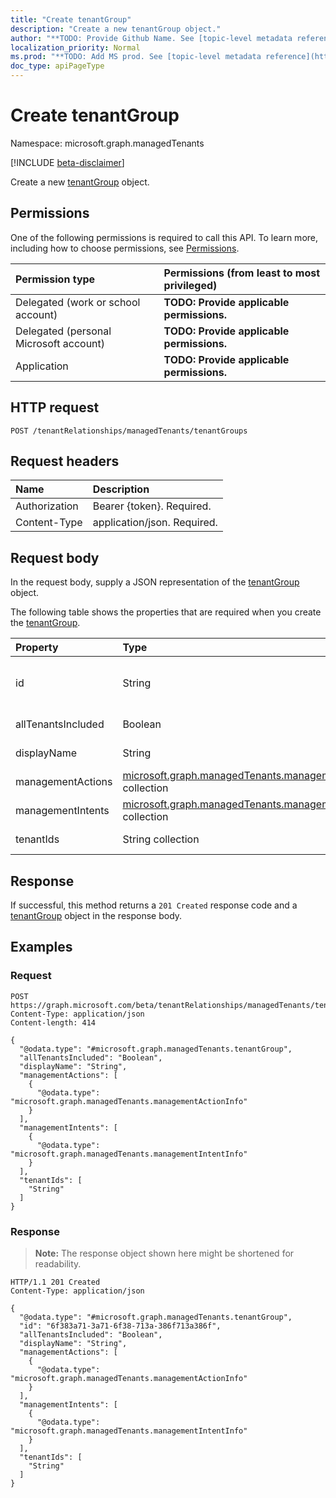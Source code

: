 ```yaml
---
title: "Create tenantGroup"
description: "Create a new tenantGroup object."
author: "**TODO: Provide Github Name. See [topic-level metadata reference](https://msgo.azurewebsites.net/add/document/guidelines/metadata.html#topic-level-metadata)**"
localization_priority: Normal
ms.prod: "**TODO: Add MS prod. See [topic-level metadata reference](https://msgo.azurewebsites.net/add/document/guidelines/metadata.html#topic-level-metadata)**"
doc_type: apiPageType
---
```


# Create tenantGroup
Namespace: microsoft.graph.managedTenants

[!INCLUDE [beta-disclaimer](../../includes/beta-disclaimer.md)]

Create a new [tenantGroup](../resources/managedtenants-tenantgroup.md) object.

## Permissions
One of the following permissions is required to call this API. To learn more, including how to choose permissions, see [Permissions](/graph/permissions-reference).

|Permission type|Permissions (from least to most privileged)|
|:---|:---|
|Delegated (work or school account)|**TODO: Provide applicable permissions.**|
|Delegated (personal Microsoft account)|**TODO: Provide applicable permissions.**|
|Application|**TODO: Provide applicable permissions.**|

## HTTP request

<!-- {
  "blockType": "ignored"
}
-->
``` http
POST /tenantRelationships/managedTenants/tenantGroups
```

## Request headers
|Name|Description|
|:---|:---|
|Authorization|Bearer {token}. Required.|
|Content-Type|application/json. Required.|

## Request body
In the request body, supply a JSON representation of the [tenantGroup](../resources/managedtenants-tenantgroup.md) object.

The following table shows the properties that are required when you create the [tenantGroup](../resources/managedtenants-tenantgroup.md).

|Property|Type|Description|
|:---|:---|:---|
|id|String|**TODO: Add Description** Inherited from [entity](../resources/managedtenants-entity.md)|
|allTenantsIncluded|Boolean|**TODO: Add Description**|
|displayName|String|**TODO: Add Description**|
|managementActions|[microsoft.graph.managedTenants.managementActionInfo](../resources/managedtenants-managementactioninfo.md) collection|**TODO: Add Description**|
|managementIntents|[microsoft.graph.managedTenants.managementIntentInfo](../resources/managedtenants-managementintentinfo.md) collection|**TODO: Add Description**|
|tenantIds|String collection|**TODO: Add Description**|



## Response

If successful, this method returns a `201 Created` response code and a [tenantGroup](../resources/managedtenants-tenantgroup.md) object in the response body.

## Examples

### Request
<!-- {
  "blockType": "request",
  "name": "create_tenantgroup_from_"
}
-->
``` http
POST https://graph.microsoft.com/beta/tenantRelationships/managedTenants/tenantGroups
Content-Type: application/json
Content-length: 414

{
  "@odata.type": "#microsoft.graph.managedTenants.tenantGroup",
  "allTenantsIncluded": "Boolean",
  "displayName": "String",
  "managementActions": [
    {
      "@odata.type": "microsoft.graph.managedTenants.managementActionInfo"
    }
  ],
  "managementIntents": [
    {
      "@odata.type": "microsoft.graph.managedTenants.managementIntentInfo"
    }
  ],
  "tenantIds": [
    "String"
  ]
}
```


### Response
>**Note:** The response object shown here might be shortened for readability.
<!-- {
  "blockType": "response",
  "truncated": true,
  "@odata.type": "microsoft.graph.managedTenants.tenantGroup"
}
-->
``` http
HTTP/1.1 201 Created
Content-Type: application/json

{
  "@odata.type": "#microsoft.graph.managedTenants.tenantGroup",
  "id": "6f383a71-3a71-6f38-713a-386f713a386f",
  "allTenantsIncluded": "Boolean",
  "displayName": "String",
  "managementActions": [
    {
      "@odata.type": "microsoft.graph.managedTenants.managementActionInfo"
    }
  ],
  "managementIntents": [
    {
      "@odata.type": "microsoft.graph.managedTenants.managementIntentInfo"
    }
  ],
  "tenantIds": [
    "String"
  ]
}
```

